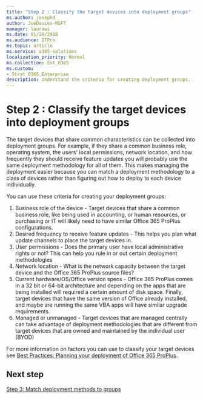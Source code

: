 ```yaml
---
title: "Step 2 : Classify the target devices into deployment groups"
ms.author: josephd
author: JoeDavies-MSFT
manager: laurawi
ms.date: 01/29/2018
ms.audience: ITPro
ms.topic: article
ms.service: o365-solutions
localization_priority: Normal
ms.collection: Ent_O365
ms.custom:
- Strat_O365_Enterprise
description: Understand the criteria for creating deployment groups.
---
```


# Step 2 : Classify the target devices into deployment groups

The target devices that share common characteristics can be collected into deployment groups.  For example, if they share a common business role, operating system, the users' local permissions, network location, and how frequently they should receive feature updates you will probably use the same deployment methodology for all of them. This makes managing the deployment easier because you can match a deployment methodology to a class of devices rather than figuring out how to deploy to each device individually.  

You can use these criteria for creating your deployment groups:

1. Business role of the device - Target devices that share a common business role, like being used in accounting, or human resources, or purchasing or IT will likely need to have similar Office 365 ProPlus configurations.
2. Desired frequency to receive feature updates - This helps you plan what update channels to place the target devices in.
3. User permissions - Does the primary user have local administrative rights or not? This can help you rule in or out certain deployment methodologies
4. Network location - What is the network capacity between the target device and the Office 365 ProPlus source files? 
5. Current hardware/OS/Office version specs - Office 365 ProPlus comes in a 32 bit or 64-bit architecture and depending on the apps that are being installed will required a certain amount of disk space. Finally, target devices that have the same version of Office already installed, and maybe are running the same VBA apps will have similar upgrade requirements.
6. Managed or unmanaged - Target devices that are managed centrally can take advantage of deployment methodologies that are different from target devices that are owned and maintained by the individual user (BYOD)

For more information on factors you can use to classify your target devices see [Best Practices: Planning your deployment of Office 365 ProPlus](https://docs.microsoft.com/DeployOffice/best-practices/best-practices-planning-your-deployment-of-office-365-proplus).

## Next step

[Step 3: Match deployment methods to groups](office365proplus-match-deployment-methods-groups.md)
